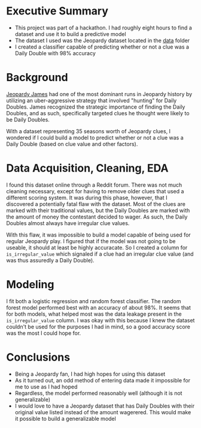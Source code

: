 # Executive Summary

- This project was part of a hackathon. I had roughly eight hours to find a dataset and use it to build a predictive model
- The dataset I used was the Jeopardy dataset located in the [data](./data) folder
- I created a classifier capable of predicting whether or not a clue was a Daily Double with 98% accuracy

# Background

[Jeopardy James](https://en.wikipedia.org/wiki/James_Holzhauer) had one of the most dominant runs in Jeopardy history by utilizing an uber-aggressive strategy that involved "hunting" for Daily Doubles. James recognized the strategic importance of finding the Daily Doubles, and as such, specifically targeted clues he thought were likely to be Daily Doubles.

With a dataset representing 35 seasons worth of Jeopardy clues, I wondered if I could build a model to predict whether or not a clue was a Daily Double (based on clue value and other factors).

# Data Acquisition, Cleaning, EDA

I found this dataset online through a Reddit forum. There was not much cleaning necessary, except for having to remove older clues that used a different scoring system. It was during this phase, however, that I discovered a potentially fatal flaw with the dataset. Most of the clues are marked with their traditional values, but the Daily Doubles are marked with the amount of money the contestant decided to wager. As such, the Daily Doubles almost always have irregular clue values.

With this flaw, it was impossible to build a model capable of being used for regular Jeopardy play. I figured that if the model was not going to be useable, it should at least be highly accuracate. So I created a column for `is_irregular_value` which signaled if a clue had an irregular clue value (and was thus assuredly a Daily Double).

# Modeling

I fit both a logistic regression and random forest classifier. The random forest model performed best with an accuracy of about 98%. It seems that for both models, what helped most was the data leakage present in the `is_irregular_value` column. I was okay with this because I knew the dataset couldn't be used for the purposes I had in mind, so a good accuracy score was the most I could hope for.

# Conclusions

- Being a Jeopardy fan, I had high hopes for using this dataset
- As it turned out, an odd method of entering data made it impossible for me to use as I had hoped
- Regardless, the model performed reasonably well (although it is not generalizable)
- I would love to have a Jeopardy dataset that has Daily Doubles with their original value listed instead of the amount wagerered. This would make it possible to build a generalizable model